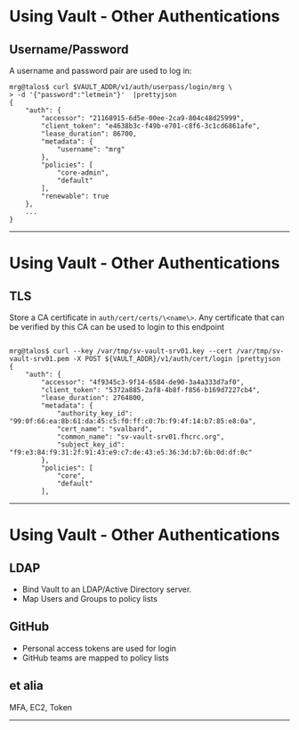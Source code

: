 # Using Vault - Other Authentications

## Username/Password

A username and password pair are used to log in:

```
mrg@talos$ curl $VAULT_ADDR/v1/auth/userpass/login/mrg \
> -d '{"password":"letmein"}'  |prettyjson 
{
    "auth": {
        "accessor": "21168915-6d5e-00ee-2ca9-804c48d25999",
        "client_token": "e4638b3c-f49b-e701-c8f6-3c1cd6861afe",
        "lease_duration": 86700,
        "metadata": {
            "username": "mrg"
        },
        "policies": [
            "core-admin",
            "default"
        ],
        "renewable": true
    },
    ...
}
```

---

# Using Vault - Other Authentications

## TLS

Store a CA certificate in `auth/cert/certs/\<name\>`.  Any certificate that can
be verified by this CA can be used to login to this endpoint

```

mrg@talos$ curl --key /var/tmp/sv-vault-srv01.key --cert /var/tmp/sv-vault-srv01.pem -X POST ${VAULT_ADDR}/v1/auth/cert/login |prettyjson 
{
    "auth": {
        "accessor": "4f9345c3-9f14-6584-de90-3a4a333d7af0",
        "client_token": "5372a885-2af8-4b8f-f856-b169d7227cb4",
        "lease_duration": 2764800,
        "metadata": {
            "authority_key_id": "99:0f:66:ea:8b:61:da:45:c5:f0:ff:c0:7b:f9:4f:14:b7:85:e8:0a",
            "cert_name": "svalbard",
            "common_name": "sv-vault-srv01.fhcrc.org",
            "subject_key_id": "f9:e3:84:f9:31:2f:91:43:e9:c7:de:43:e5:36:3d:b7:6b:0d:df:0c"
        },
        "policies": [
            "core",
            "default"
        ],
```

---

# Using Vault - Other Authentications

## LDAP

 - Bind Vault to an LDAP/Active Directory server.
 - Map Users and Groups to policy lists

## GitHub

 - Personal access tokens are used for login
 - GitHub teams are mapped to policy lists

## et alia

MFA, EC2, Token

---

